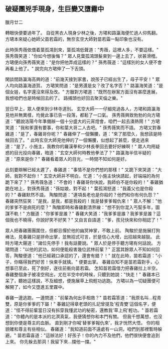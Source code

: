 破疑團兇手現身，生巨變又墮霧中
------------------------------

臘月廿二

轉眼快便要過年了。
自從黑衣人現身少林之後，方珺和路瀛海便忙過人仰馬翻。
方珺本來疑心她師父苗若霜的，無奈玄空大師對苗若霜一點印象也沒有。

此時孫秀薇依偎着葉孤鴻到來，葉孤鴻低聲道："秀薇，這裡人多，不要這樣。"
孫秀薇笑道："你如今想後悔？"
眾人見葉孤鴻頭髮束到一邊上去了，狀甚滑稽。
方珺便向孫秀薇笑道："是你把他弄成這樣的？"
孫秀薇道："這樣別的女人便不會再看上他了。"
說完向方珺伸了一下舌頭。

閑談間路瀛海高興的道："前幾天接到家書，說孩子已經出生了，母子平安！"
眾人均向路瀛海道賀。
方珺笑問道："是男還是女？改了名字否？"
路瀛海笑道："是個女娃，名字還沒來得及改。"
方臘對方珺道："既然在辦案方面沒有甚麼進展，我想咱們也是時候回去的了。
路捕頭也好回去聚天倫之樂。"

翌日早上，眾人便來到少林寺道別。
玄空大師一一仔細見過各人，方珺和路瀛海見他并無異樣，均覺此事已告一段落，都鬆了一口氣。
孫秀薇興致勃勃的向方珺道："聽說洛陽今年準備辦一個十分盛大的元宵燈會，咱們一起去湊熱鬧！"
方珺笑道："我和爹還有要事，你和葉大哥二人去吧。"
孫秀薇笑而不語。
方珺又對春雞道："是了，春雞哥你呢？"
春雞伸了一個懶腰，道："來了那麼久，我想該是時候回去了。"
此時玄空大師見他伸的了一個懶腰，似想起了甚麼，便走過來道："是了，小施主，我教你的羅漢拳和少林長拳回去要好好練啊！"
眾人均用疑惑的目光投向春雞，暗道："玄空大師何時教他拳法了？"
路瀛海半信半疑的道："原來是你？"
春雞看着眾人的目光，一時間不知如何是好。

此刻要辯解已經太遲了，春雞道："事情不是你們想的那樣！"
又跪下來哭道："大師，我對不起你！"
玄空大師并不明白，忙道："小施主快快請起，好端端的為何跪下來了？"
孫秀薇急道："不會的！春雞哥你快說，我師伯不是你殺的！"
春雞猶跪在地上，對孫秀薇道："孫姑娘，對不起！"
葉孤鴻怒道："我義父也是你殺的？"
春雞默然不語。
陶駿問道："連項長老也是你殺的？他們和你有何仇怨？"
春雞突然狂笑："是我，是我，都是我殺的！我是替爹爹報仇來！"
眾人不解："他的爹爹不是病死的麼？"
陶駿即時和春雞劃清界線："想不到你混入丐幫多年，圖謀不軌！"
方臘道："你爹爹是誰？"
春雞大笑道："我爹爹是誰？我爹爹是誰？這個我也不曉得，你說好笑不好笑？"
又自言自語道："爹，孩兒快來和你相認了！"

眾人把春雞團團圍住，但都忌憚於他的幽冥神掌，不敢上前。
陶駿於是施展打狗棒法，見春雞只是拼命出掌，並無招式可言，於是信心大增，出招越來越狠。
此時方珺大聲道："諸位先停手！我有話要說。"
眾人於是停手聽方珺有何話說。
方珺問道："以他的武功，如何便能殺害幾位武林前輩？"
正當其餘眾人不知如何回答，陶駿便道："他已經親口承認的了，還會有錯？！"
就在此時，苗若霜道："小子，你瞞得我們好苦！快束手就擒。"
便要出掌。
春雞自知不是苗若霜對手，心想事已至此，死了倒好，遂往前衝向苗若霜。
怎知苗若霜借力把春雞拉上半空。
春雞整個身子被凌空飛出，尤在半空中的時候，只聽到她說："快走！"
春雞本已呆了，聽她這樣說，不及細想，便施展草上飛輕功逃跑。
方珺以為一切疑團便可解開了，如今又墮進五里霧中。

春雞一邊逃跑，一邊問道："前輩為何出手相救？"
苗若霜答道："我原名叫...程青雙，原是你爹爹的下屬！"
春雞記得章老頭的扎記曾提及'程青雙'這個名字，便道："怪不得前輩當日沒有拆穿我懂武功的秘密，還教我'草上飛'輕功。"
苗若霜道："你體內的是本派的北溟真氣，我便猜想你和本門有關。
但我千想萬想，也沒想到你便是尊主的血脈。
直到剛才你喊'替爹爹報仇來'，我才恍然大悟。
你的相貌確和尊主有些相似。
春雞道："我知道前面不遠處有一山洞，咱們到那裡暫時躲避。"
苗若霜喜道："這辦法好！好孩子！你的內力不及他們，他們很快便會追到上來。
你先躲去那洞！我留下來...擋他一擋。"
